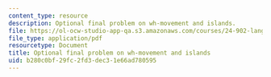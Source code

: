 ```yaml
---
content_type: resource
description: Optional final problem on wh-movement and islands.
file: https://ol-ocw-studio-app-qa.s3.amazonaws.com/courses/24-902-language-and-its-structure-ii-syntax-fall-2003/b280c0bf29fc2fd3dec31e66ad780595_practiceps_prob.pdf
file_type: application/pdf
resourcetype: Document
title: Optional final problem on wh-movement and islands
uid: b280c0bf-29fc-2fd3-dec3-1e66ad780595
---
```

